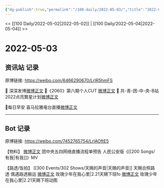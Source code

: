 ```yaml
---
{"dg-publish":true,"permalink":"/100-daily/2022-05-03/","title":"2022-05-03"}
---
```



<< [[100 Daily/2022-05-02\|2022-05-02]] | [[100 Daily/2022-05-04\|2022-05-04]] >>

# 2022-05-03

## 资讯站 记录

原博链接: https://weibo.com/6466290670/LrlR5hmFS

🌟 深深发博[微博正文](https://weibo.com/detail/4765192607765226)
🌟《2060》第六期个人CUT [微博正文](https://weibo.com/detail/4765130473341644)
🌟 共-青-团-中-央-B站2022点亮繁星计划[微博正文](https://weibo.com/detail/4765194256125480)

🌟每日早安
喜马拉雅电台直播[微博正文](https://weibo.com/detail/4764949862416738)

---
## Bot 记录

原博链接: https://weibo.com/7452765754/LrlAOftE5

【物料】
[微博正文](https://m.weibo.cn/3937348351/4765118246946309) 团中央五四网络直播流程单预告
[](https://m.weibo.cn/5140353001/4765007894548171) 人民公安版《[[200 Songs/有我\|有我]]》MV

【路透/饭拍】
[[300 Events/302 Shows/天赐的声音\|天赐的声音]]
[](https://m.weibo.cn/3835669567/4764994980282837) 天赐合照路透
[](https://m.weibo.cn/7364364845/4765012856672957) 偶遇路透搬运
[微博正文](https://m.weibo.cn/5219918112/4765060703978193) 玫瑰少年在我心里|2.21天赐下班fo
[微博正文](https://m.weibo.cn/5219918112/4765065373024267) 玫瑰少年在我心里|2.21天赐下班动图
